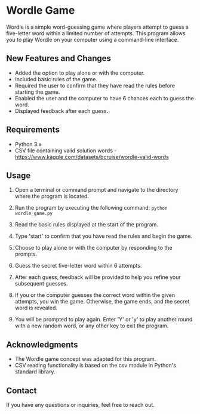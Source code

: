 # Wordle Game
Wordle is a simple word-guessing game where players attempt to guess a five-letter word within a limited number of attempts. This program allows you to play Wordle on your computer using a command-line interface.

## New Features and Changes
* Added the option to play alone or with the computer.
* Included basic rules of the game.
* Required the user to confirm that they have read the rules before starting the game.
* Enabled the user and the computer to have 6 chances each to guess the word.
* Displayed feedback after each guess.

## Requirements
* Python 3.x
* CSV file containing valid solution words - https://www.kaggle.com/datasets/bcruise/wordle-valid-words

## Usage
1. Open a terminal or command prompt and navigate to the directory where the program is located.

2. Run the program by executing the following command:
```python wordle_game.py```

4. Read the basic rules displayed at the start of the program.

5. Type 'start' to confirm that you have read the rules and begin the game.

6. Choose to play alone or with the computer by responding to the prompts.

7. Guess the secret five-letter word within 6 attempts.

8. After each guess, feedback will be provided to help you refine your subsequent guesses.

9. If you or the computer guesses the correct word within the given attempts, you win the game. Otherwise, the game ends, and the secret word is revealed.

10. You will be prompted to play again. Enter 'Y' or 'y' to play another round with a new random word, or any other key to exit the program.

## Acknowledgments
* The Wordle game concept was adapted for this program.
* CSV reading functionality is based on the csv module in Python's standard library.

## Contact
If you have any questions or inquiries, feel free to reach out.
